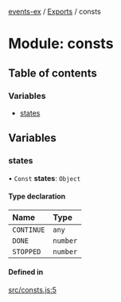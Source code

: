 [events-ex](../README.md) / [Exports](../modules.md) / consts

# Module: consts

## Table of contents

### Variables

- [states](consts.md#states)

## Variables

### states

• `Const` **states**: `Object`

#### Type declaration

| Name | Type |
| :------ | :------ |
| `CONTINUE` | `any` |
| `DONE` | `number` |
| `STOPPED` | `number` |

#### Defined in

[src/consts.js:5](https://github.com/snowyu/events-ex.js/blob/b4aaa97/src/consts.js#L5)
